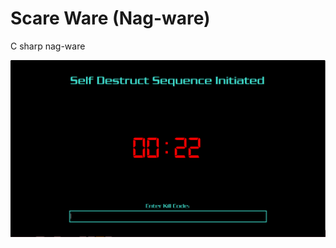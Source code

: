 # Scare Ware (Nag-ware)
C sharp nag-ware


![alt screenshot](https://github.com/BettTheTimeTraveller/Nagware/blob/master/screenshot.png)
